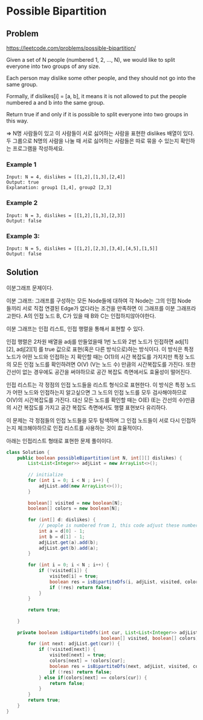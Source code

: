 Possible Bipartition
============================

## Problem

https://leetcode.com/problems/possible-bipartition/

Given a set of N people (numbered 1, 2, ..., N), we would like to split everyone into two groups of any size.

Each person may dislike some other people, and they should not go into the same group. 

Formally, if dislikes[i] = [a, b], it means it is not allowed to put the people numbered a and b into the same group.

Return true if and only if it is possible to split everyone into two groups in this way.

=> N명 사람들이 있고 이 사람들이 서로 싫어하는 사람을 표현한 dislikes 배열이 있다. 두 그룹으로 N명의 사람을 나눌 때 서로 싫어하는 사람들은 따로 묶을 수 있는지 확인하는 프로그램을 작성하세요.


### Example 1

```
Input: N = 4, dislikes = [[1,2],[1,3],[2,4]]
Output: true
Explanation: group1 [1,4], group2 [2,3]
```

### Example 2

```
Input: N = 3, dislikes = [[1,2],[1,3],[2,3]]
Output: false

```

### Example 3:

```
Input: N = 5, dislikes = [[1,2],[2,3],[3,4],[4,5],[1,5]]
Output: false
```
 

## Solution

이분그래프 문제이다. 

이분 그래프: 그래프를 구성하는 모든 Node들에 대하여 각 Node는 그의 인접 Node 들끼리 서로 직접 연결된 Edge가 없다라는 조건을 만족하면 이 그래프를 이분 그래프라고한다. A의 인접 노드 B, C가 있을 때 B와 C는 인접하지않아야한다. 

이분 그래프는 인접 리스트, 인접 행렬을 통해서 표현할 수 있다.

인접 행렬은 2차원 배열을 adj를 만들었을때 1번 노드와 2번 노드가 인접하면 adj[1][2], adj[2][1] 를 true 값으로 표현(혹은 다른 방식으로)하는 방식이다.
이 방식은 특정 노드가 어떤 노드와 인접하는 지 확인할 때는 O(1)의 시간 복잡도를 가지지만 특정 노드의 모든 인접 노드를 확인하려면 O(V) (V는 노드 수) 만큼의 시간복잡도를 가진다. 또한 간선이 없는 경우에도 공간을 써야하므로 공간 복잡도 측면에서도 효율성이 떨어진다.

인접 리스트는 각 정점의 인접 노드들을 리스트 형식으로 표현한다. 이 방식은 특정 노드가 어떤 노드와 인접하는지 알고싶으면 그 노드의 인접 노드를 모두 검사해야하므로 O(V)의 시간복잡도를 가진다.
대신 모든 노드를 확인할 때는 O(E) (E는 간선의 수)만큼의 시간 복잡도를 가지고 공간 복잡도 측면에서도 행렬 표현보다 유리하다.


이 문제는 각 정점들의 인접 노드들을 모두 탐색하며 그 인접 노드들이 서로 다시 인접하는지 체크해야하므로 인접 리스트를 사용하는 것이 효율적이다.

아래는 인접리스트 형태로 표현한 문제 풀이이다.

```java
class Solution {
    public boolean possibleBipartition(int N, int[][] dislikes) {
        List<List<Integer>> adjList = new ArrayList<>();
        
        // initialize
        for (int i = 0; i < N ; i++) {
            adjList.add(new ArrayList<>());
        }
        
        boolean[] visited = new boolean[N];
        boolean[] colors = new boolean[N];
        
        for (int[] d: dislikes) {
            // people is numbered from 1, this code adjust these numbers for starting from 0.
            int a = d[0] - 1;
            int b = d[1] - 1;            
            adjList.get(a).add(b);
            adjList.get(b).add(a);
        }
        
        for (int i = 0; i < N ; i++) {
            if (!visited[i]) {
                visited[i] = true;
                boolean res = isBipartiteDfs(i, adjList, visited, colors);
                if (!res) return false;
            }
        }
        
        return true;
        
    }
    
    private boolean isBipartiteDfs(int cur, List<List<Integer>> adjList, 
                                   boolean[] visited, boolean[] colors) {
        for (int next: adjList.get(cur)) {
            if (!visited[next]) {
                visited[next] = true;
                colors[next] = !colors[cur];
                boolean res = isBipartiteDfs(next, adjList, visited, colors);
                if (!res) return false;                
            } else if(colors[next] == colors[cur]) {
                return false;
            }
        }
        return true;
    }
}
```
 